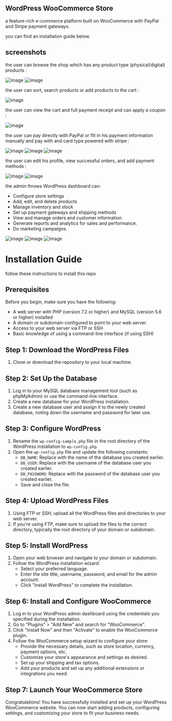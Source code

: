 ## WordPress WooCommerce Store
a feature-rich e-commerce platform built on WooCommerce with PayPal and Stripe payment gateways.

you can find an installation guide below.

## screenshots

the user can browse the shop which has any product type (physical/digital) products :

![image](https://github.com/AHMED-GAMAL-AG/WooCommerce_Store/assets/76778937/c8201e8c-2d1a-4a84-adde-0079b50b1432)
![image](https://github.com/AHMED-GAMAL-AG/WooCommerce_Store/assets/76778937/32d2d531-5a6a-4ebc-8789-4a5efcaa77d2)

the user can sort, search products or add products to the cart :

![image](https://github.com/AHMED-GAMAL-AG/WooCommerce_Store/assets/76778937/363270d8-c18e-4f6d-8961-f4a8697a6756)

the user can view the cart and full payment receipt and can apply a coupon :

![image](https://github.com/AHMED-GAMAL-AG/WooCommerce_Store/assets/76778937/c4d69ee9-f44e-4335-8a1e-ae984a171ce6)

the user can pay directly with PayPal or fill in his payment information manually and pay with and card type powered with stripe :

![image](https://github.com/AHMED-GAMAL-AG/WooCommerce_Store/assets/76778937/7890123c-2014-4b59-bc22-9aaf7176492a)
![image](https://github.com/AHMED-GAMAL-AG/WooCommerce_Store/assets/76778937/5e0a9f6f-6827-4acd-91cf-54c052e53c51)
![image](https://github.com/AHMED-GAMAL-AG/WooCommerce_Store/assets/76778937/a321f05a-d80e-4537-be42-ee1ea69d2f69)

the user can edit his profile, view successful orders, and add payment methods :

![image](https://github.com/AHMED-GAMAL-AG/WooCommerce_Store/assets/76778937/d47cfb98-5387-4c0f-909a-c3ec470b046e)
![image](https://github.com/AHMED-GAMAL-AG/WooCommerce_Store/assets/76778937/085b85d7-e933-414a-9e1b-9db71b99329a)

the admin throws WordPress dashboard can:

<ul>
<li>Configure store settings</li>
<li>Add, edit, and delete products</li>
<li>Manage inventory and stock</li>
<li>Set up payment gateways and shipping methods</li>
<li>View and manage orders and customer information</li>
<li>Generate reports and analytics for sales and performance.</li>
<li>Do marketing campaigns.</li>
</ul>

![image](https://github.com/AHMED-GAMAL-AG/WooCommerce_Store/assets/76778937/b05396d9-328c-45fb-9df3-9a87a0f84153)
![image](https://github.com/AHMED-GAMAL-AG/WooCommerce_Store/assets/76778937/936511b0-cb6f-4cef-a494-42da15f02e7e)
![image](https://github.com/AHMED-GAMAL-AG/WooCommerce_Store/assets/76778937/c3b0b62c-ed0c-486c-9ed0-98ea44ed3f5e)


# Installation Guide
follow these instructions to install this repo

## Prerequisites

Before you begin, make sure you have the following:

- A web server with PHP (version 7.2 or higher) and MySQL (version 5.6 or higher) installed
- A domain or subdomain configured to point to your web server
- Access to your web server via FTP or SSH
- Basic knowledge of using a command-line interface (if using SSH)

## Step 1: Download the WordPress Files

1. Clone or download the repository to your local machine.

## Step 2: Set Up the Database

1. Log in to your MySQL database management tool (such as phpMyAdmin) or use the command-line interface.
2. Create a new database for your WordPress installation.
3. Create a new database user and assign it to the newly created database, noting down the username and password for later use.

## Step 3: Configure WordPress

1. Rename the `wp-config-sample.php` file in the root directory of the WordPress installation to `wp-config.php`.
2. Open the `wp-config.php` file and update the following constants:
   - `DB_NAME`: Replace with the name of the database you created earlier.
   - `DB_USER`: Replace with the username of the database user you created earlier.
   - `DB_PASSWORD`: Replace with the password of the database user you created earlier.
   - Save and close the file.

## Step 4: Upload WordPress Files 

1. Using FTP or SSH, upload all the WordPress files and directories to your web server.
2. If you're using FTP, make sure to upload the files to the correct directory, typically the root directory of your domain or subdomain.

## Step 5: Install WordPress

1. Open your web browser and navigate to your domain or subdomain.
2. Follow the WordPress installation wizard:
   - Select your preferred language.
   - Enter the site title, username, password, and email for the admin account.
   - Click "Install WordPress" to complete the installation.

## Step 6: Install and Configure WooCommerce

1. Log in to your WordPress admin dashboard using the credentials you specified during the installation.
2. Go to "Plugins" > "Add New" and search for "WooCommerce".
3. Click "Install Now" and then "Activate" to enable the WooCommerce plugin.
4. Follow the WooCommerce setup wizard to configure your store:
   - Provide the necessary details, such as store location, currency, payment options, etc.
   - Customize your store's appearance and settings as desired.
   - Set up your shipping and tax options.
   - Add your products and set up any additional extensions or integrations you need.

## Step 7: Launch Your WooCommerce Store

Congratulations! You have successfully installed and set up your WordPress WooCommerce website. You can now start adding products, configuring settings, and customizing your store to fit your business needs.



